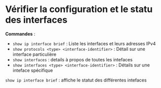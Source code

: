 # Vérifier la configuration et le statu des interfaces

**Commandes** :

-   `show ip interface brief` : Liste les interfaces et leurs adresses IPv4
-   `show protocols <type> <interface-identifier>` : Détail sur une interface particulière
-   `show interfaces` : details à propos de toutes les intefaces
-   `show interfaces <type> <interface-identifier>` : Détails sur une inteface spécifique

`show ip interface brief` : affiche le statut des différentes intefaces
